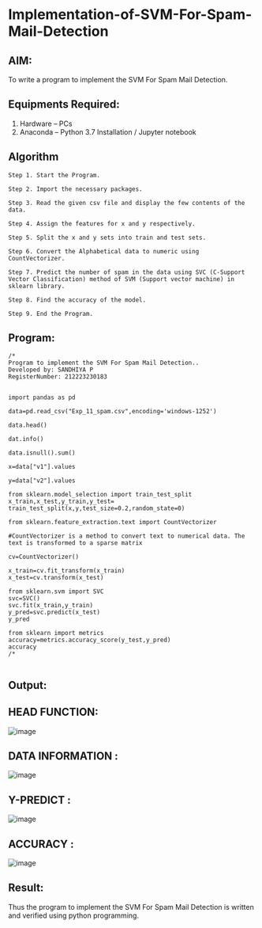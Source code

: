 # Implementation-of-SVM-For-Spam-Mail-Detection

## AIM:
To write a program to implement the SVM For Spam Mail Detection.

## Equipments Required:
1. Hardware – PCs
2. Anaconda – Python 3.7 Installation / Jupyter notebook

## Algorithm
```
Step 1. Start the Program.

Step 2. Import the necessary packages.

Step 3. Read the given csv file and display the few contents of the data.

Step 4. Assign the features for x and y respectively.

Step 5. Split the x and y sets into train and test sets.

Step 6. Convert the Alphabetical data to numeric using CountVectorizer.

Step 7. Predict the number of spam in the data using SVC (C-Support Vector Classification) method of SVM (Support vector machine) in sklearn library.

Step 8. Find the accuracy of the model.

Step 9. End the Program.
```

## Program:
```
/*
Program to implement the SVM For Spam Mail Detection..
Developed by: SANDHIYA P
RegisterNumber: 212223230183


import pandas as pd

data=pd.read_csv("Exp_11_spam.csv",encoding='windows-1252')

data.head()

dat.info()

data.isnull().sum()

x=data["v1"].values

y=data["v2"].values

from sklearn.model_selection import train_test_split
x_train,x_test,y_train,y_test= train_test_split(x,y,test_size=0.2,random_state=0)

from sklearn.feature_extraction.text import CountVectorizer

#CountVectorizer is a method to convert text to numerical data. The text is transformed to a sparse matrix

cv=CountVectorizer()

x_train=cv.fit_transform(x_train)
x_test=cv.transform(x_test)

from sklearn.svm import SVC
svc=SVC()
svc.fit(x_train,y_train)
y_pred=svc.predict(x_test)
y_pred

from sklearn import metrics
accuracy=metrics.accuracy_score(y_test,y_pred)
accuracy
/*
 
```

## Output:
## HEAD FUNCTION:
![image](https://github.com/user-attachments/assets/ad8e9884-6b42-41b3-81ca-944c9e2a3c38)

## DATA INFORMATION :
![image](https://github.com/user-attachments/assets/3e2d3a1d-78f5-41f1-98e7-f2758b4855dc)

## Y-PREDICT :
![image](https://github.com/user-attachments/assets/758fa5ea-244c-4310-a1eb-8ff3b9093ecd)

## ACCURACY :
![image](https://github.com/user-attachments/assets/9d2c48b2-4d6d-4ec4-a514-9528565eba76)

## Result:
Thus the program to implement the SVM For Spam Mail Detection is written and verified using python programming.
